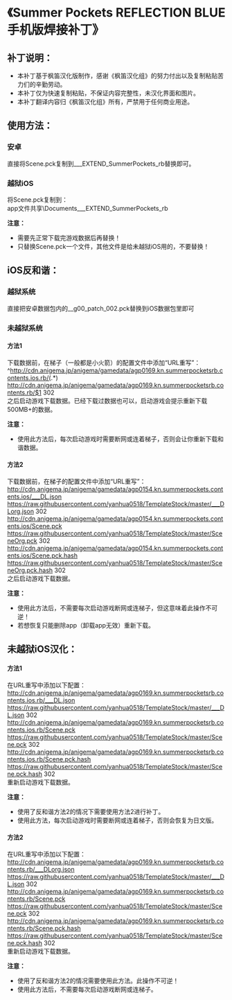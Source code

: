 # 《Summer Pockets REFLECTION BLUE手机版焊接补丁》

## 补丁说明：
 * 本补丁基于枫笛汉化版制作，感谢《枫笛汉化组》的努力付出以及复制粘贴苦力们的辛勤劳动。  
 * 本补丁仅为快速复制粘贴，不保证内容完整性，未汉化界面和图片。  
 * 本补丁翻译内容归《枫笛汉化组》所有，严禁用于任何商业用途。  

## 使用方法：
### 安卓
直接将Scene.pck复制到___EXTEND_SummerPockets_rb替换即可。  

### 越狱iOS
将Scene.pck复制到：  
app文件共享\Documents\___EXTEND_SummerPockets_rb  

**注意：**
 * 需要先正常下载完游戏数据后再替换！  
 * 只替换Scene.pck一个文件，其他文件是给未越狱iOS用的，不要替换！  

## iOS反和谐：
### 越狱系统
直接把安卓数据包内的__g00_patch_002.pck替换到iOS数据包里即可  

### 未越狱系统
#### 方法1
下载数据前，在梯子（一般都是小火箭）的配置文件中添加“URL重写”：  
^http://cdn.anigema.jp/anigema/gamedata/agp0169.kn.summerpocketsrb.contents.ios.rb/(.*) http://cdn.anigema.jp/anigema/gamedata/agp0169.kn.summerpocketsrb.contents.rb/$1 302  
之后启动游戏下载数据。已经下载过数据也可以，启动游戏会提示重新下载500MB+的数据。  

**注意：**
 * 使用此方法后，每次启动游戏时需要断网或连着梯子，否则会让你重新下载和谐数据。  

#### 方法2
下载数据前，在梯子的配置文件中添加“URL重写”：
http://cdn.anigema.jp/anigema/gamedata/agp0154.kn.summerpockets.contents.ios/___DL.json https://raw.githubusercontent.com/yanhua0518/TemplateStock/master/___DLorg.json 302  
http://cdn.anigema.jp/anigema/gamedata/agp0154.kn.summerpockets.contents.ios/Scene.pck https://raw.githubusercontent.com/yanhua0518/TemplateStock/master/SceneOrg.pck 302  
http://cdn.anigema.jp/anigema/gamedata/agp0154.kn.summerpockets.contents.ios/Scene.pck.hash https://raw.githubusercontent.com/yanhua0518/TemplateStock/master/SceneOrg.pck.hash 302  
之后启动游戏下载数据。  

**注意：**
 * 使用此方法后，不需要每次启动游戏断网或连梯子，但这意味着此操作不可逆！  
 * 若想恢复只能删除app（卸载app无效）重新下载。  
 
## 未越狱iOS汉化：
#### 方法1
在URL重写中添加以下配置：  
http://cdn.anigema.jp/anigema/gamedata/agp0169.kn.summerpocketsrb.contents.ios.rb/___DL.json https://raw.githubusercontent.com/yanhua0518/TemplateStock/master/___DL.json 302  
http://cdn.anigema.jp/anigema/gamedata/agp0169.kn.summerpocketsrb.contents.ios.rb/Scene.pck https://raw.githubusercontent.com/yanhua0518/TemplateStock/master/Scene.pck 302  
http://cdn.anigema.jp/anigema/gamedata/agp0169.kn.summerpocketsrb.contents.ios.rb/Scene.pck.hash https://raw.githubusercontent.com/yanhua0518/TemplateStock/master/Scene.pck.hash 302  
重新启动游戏下载数据。

**注意：**
 * 使用了反和谐方法2的情况下需要使用方法2进行补丁。  
 * 使用此方法，每次启动游戏时需要断网或连着梯子，否则会恢复为日文版。  

#### 方法2
在URL重写中添加以下配置：  
http://cdn.anigema.jp/anigema/gamedata/agp0169.kn.summerpocketsrb.contents.rb/___DLorg.json https://raw.githubusercontent.com/yanhua0518/TemplateStock/master/___DL.json 302  
http://cdn.anigema.jp/anigema/gamedata/agp0169.kn.summerpocketsrb.contents.rb/Scene.pck https://raw.githubusercontent.com/yanhua0518/TemplateStock/master/Scene.pck 302  
http://cdn.anigema.jp/anigema/gamedata/agp0169.kn.summerpocketsrb.contents.rb/Scene.pck.hash https://raw.githubusercontent.com/yanhua0518/TemplateStock/master/Scene.pck.hash 302  
重新启动游戏下载数据。

**注意：**
 * 使用了反和谐方法2的情况需要使用此方法。此操作不可逆！  
 * 使用此方法后，不需要每次启动游戏断网或连梯子。  

